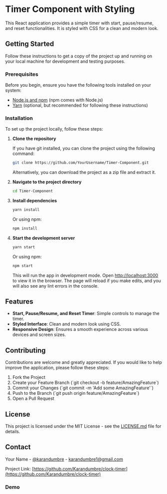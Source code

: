 # Timer Component with Styling

This React application provides a simple timer with start, pause/resume, and reset functionalities. It is styled with CSS for a clean and modern look.

## Getting Started

Follow these instructions to get a copy of the project up and running on your local machine for development and testing purposes.

### Prerequisites

Before you begin, ensure you have the following tools installed on your system:

- [Node.js and npm](https://nodejs.org/en/download/) (npm comes with Node.js)
- [Yarn](https://yarnpkg.com/getting-started/install) (optional, but recommended for following these instructions)

### Installation

To set up the project locally, follow these steps:

1. **Clone the repository**

   If you have git installed, you can clone the project using the following command:

   ```bash
   git clone https://github.com/YourUsername/Timer-Component.git
   ```

   Alternatively, you can download the project as a zip file and extract it.

2. **Navigate to the project directory**

   ```bash
   cd Timer-Component
   ```

3. **Install dependencies**

   ```bash
   yarn install
   ```

   Or using npm:

   ```bash
   npm install
   ```

4. **Start the development server**

   ```bash
   yarn start
   ```

   Or using npm:

   ```bash
   npm start
   ```

   This will run the app in development mode. Open [http://localhost:3000](http://localhost:3000) to view it in the browser. The page will reload if you make edits, and you will also see any lint errors in the console.

## Features

- **Start, Pause/Resume, and Reset Timer**: Simple controls to manage the timer.
- **Styled Interface**: Clean and modern look using CSS.
- **Responsive Design**: Ensures a smooth experience across various devices and screen sizes.

## Contributing

Contributions are welcome and greatly appreciated. If you would like to help improve the application, please follow these steps:

1. Fork the Project
2. Create your Feature Branch (\`git checkout -b feature/AmazingFeature\`)
3. Commit your Changes (\`git commit -m 'Add some AmazingFeature'\`)
4. Push to the Branch (\`git push origin feature/AmazingFeature\`)
5. Open a Pull Request

## License

This project is licensed under the MIT License - see the [LICENSE.md](LICENSE.md) file for details.

## Contact

Your Name - [@karandumbre](https://x.com/karandumbre) - karandumbre1@gmail.com

Project Link: [https://github.com/Karandumbre/clock-timer](https://github.com/Karandumbre/clock-timer)

### Demo
